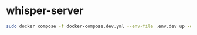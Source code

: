 # whisper-server

```bash
sudo docker compose -f docker-compose.dev.yml --env-file .env.dev up -d
```
